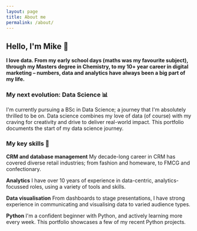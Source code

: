 ```yaml
---
layout: page
title: About me
permalink: /about/
---
```


## Hello, I'm Mike 👋
**I love data. From my early school days (maths was my favourite subject), through my Masters degree in Chemistry, to my 10+ year career in digital marketing – numbers, data and analytics have always been a big part of my life.**

### My next evolution: Data Science 📊
I'm currently pursuing a BSc in Data Science; a journey that I'm absolutely thrilled to be on. Data science combines my love of data (of course) with my craving for creativity and drive to deliver real-world impact. This portfolio documents the start of my data science journey.

### My key skills 💪

**CRM and database management**
My decade-long career in CRM has covered diverse retail industries; from fashion and homeware, to FMCG and confectionary.

**Analytics**
I have over 10 years of experience in data-centric, analytics-focussed roles, using a variety of tools and skills.

**Data visualisation**
From dashboards to stage presentations, I have strong experience in communicating and visualising data to varied audience types.

**Python**
I'm a confident beginner with Python, and actively learning more every week. This portfolio showcases a few of my recent Python projects.
